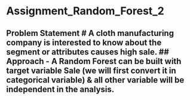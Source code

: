 # Assignment_Random_Forest_2
## **Problem Statement** # A cloth manufacturing company is interested to know about the segment or attributes causes high sale.  ## Approach - A Random Forest can be built with target variable Sale (we will first convert it in categorical variable) &amp; all other variable will be independent in the analysis.
